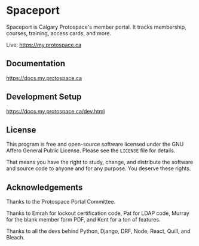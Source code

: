 # Spaceport

Spaceport is Calgary Protospace's member portal. It tracks membership, courses, training, access cards, and more.

Live: https://my.protospace.ca

## Documentation

https://docs.my.protospace.ca

## Development Setup

https://docs.my.protospace.ca/dev.html

## License

This program is free and open-source software licensed under the GNU Affero General Public License. Please see the `LICENSE` file for details.

That means you have the right to study, change, and distribute the software and source code to anyone and for any purpose. You deserve these rights.

## Acknowledgements

Thanks to the Protospace Portal Committee.

Thanks to Emrah for lockout certification code, Pat for LDAP code, Murray for the blank member form PDF, and Kent for a ton of features.

Thanks to all the devs behind Python, Django, DRF, Node, React, Quill, and Bleach.
